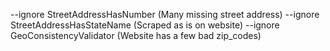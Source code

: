 --ignore StreetAddressHasNumber (Many missing street address)
--ignore StreetAddressHasStateName (Scraped as is on website)
--ignore GeoConsistencyValidator (Website has a few bad zip_codes)
